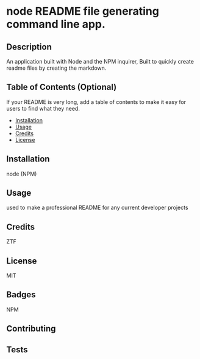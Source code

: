 # node README file generating command line app.

## Description

An application built with Node and the NPM inquirer, Built to quickly create readme files by creating the markdown.

## Table of Contents (Optional)

If your README is very long, add a table of contents to make it easy for users to find what they need.

- [Installation](#installation)
- [Usage](#usage)
- [Credits](#credits)
- [License](#license)

## Installation

node (NPM)

## Usage

used to make a professional README for any current developer projects

## Credits

ZTF

## License

MIT

## Badges

NPM

## Contributing

## Tests

